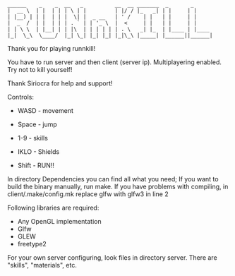     ______    _    _  __   _          __  __ _______  _       _      
    |  __ \  | |  | | | \ | |         | |/ / |_   _| | |     | |     
    | |__) | | |  | | |  \| |  _ __   | ' /    | |   | |     | |     
    |  _  /  | |  | | | . ` | | '_ \  |  <     | |   | |     | |     
    | | \ \  | |__| | | |\  | | | | | | . \   _| |_  | |____ | |____ 
    |_|  \_\  \____/  |_| \_| |_| |_| |_|\_\ |_____| |______||______|

Thank you for playing runnkill!


You have to run server and then client (server ip).
Multiplayering enabled.
Try not to kill yourself!

Thank Siriocra for help and support!

Controls:

* WASD - movement
* Space - jump

* 1-9   - skills
* IKLO  - Shields
* Shift - RUN!!

In directory Dependencies you can find all what you need;
If you want to build the binary manually, run make.
If you have problems with compiling, in client/.make/config.mk replace glfw with glfw3 in line 2

Following libraries are required:

* Any OpenGL implementation
* Glfw
* GLEW
* freetype2

For your own server configuring, look files in directory server. 
There are "skills", "materials", etc. 

